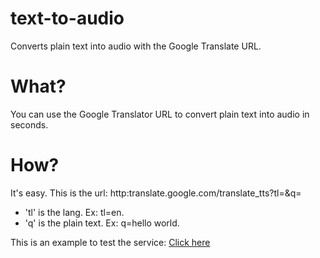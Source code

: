 # text-to-audio
Converts plain text into audio with the Google Translate URL.

# What?
You can use the Google Translator URL to convert plain text into audio in seconds.

# How?
It's easy. This is the url: http:translate.google.com/translate_tts?tl=&q=

- 'tl' is the lang. 
  Ex: tl=en.
- 'q' is the plain text.
  Ex: q=hello world.

This is an example to test the service:
<a href="http://translate.google.com/translate_tts?tl=en&q=hello%20world">Click here</a>


